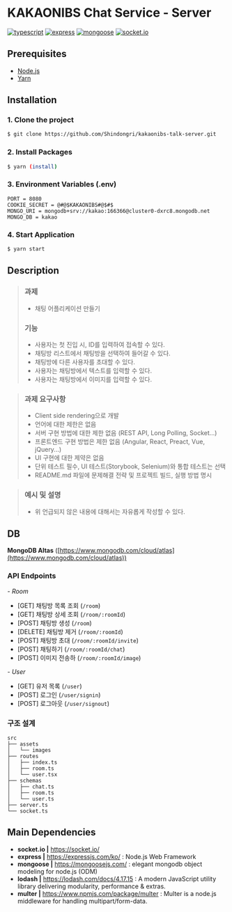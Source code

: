 # KAKAONIBS Chat Service - Server

[![typescript](https://img.shields.io/badge/typescript-v.3.7.2-blue)](https://www.typescriptlang.org/)
[![express](https://img.shields.io/badge/express-v.4.17.1-yellow)](https://expressjs.com/ko/)
[![mongoose](https://img.shields.io/badge/mongoose-v.5.9.2-critical)](https://mongoosejs.com/)
[![socket.io](https://img.shields.io/badge/socket.io--client-v.2.3.0-black)](https://socket.io)

## Prerequisites

- [Node.js](https://nodejs.org/ko/)
- [Yarn](https://yarnpkg.com/)

## Installation

### 1. Clone the project

```bash
$ git clone https://github.com/Shindongri/kakaonibs-talk-server.git
```

### 2. Install Packages

```bash
$ yarn (install)
```

### 3. Environment Variables (.env)

```
PORT = 8080
COOKIE_SECRET = @#@$KAKAONIBS#@$#$
MONGO_URI = mongodb+srv://kakao:166366@cluster0-dxrc8.mongodb.net
MONGO_DB = kakao
```

### 4. Start Application

```bash
$ yarn start
```

## Description

> ### 과제
>
> - 채팅 어플리케이션 만들기
>
> ### 기능
>
> - 사용자는 첫 진입 시, ID를 입력하여 접속할 수 있다.
> - 채팅방 리스트에서 채팅방을 선택하여 들어갈 수 있다.
> - 채팅방에 다른 사용자를 초대할 수 있다.
> - 사용자는 채팅방에서 텍스트를 입력할 수 있다.
> - 사용자는 채팅방에서 이미지를 입력할 수 있다.

> ### 과제 요구사항
>
> - Client side rendering으로 개발
> - 언어에 대한 제한은 없음
> - 서버 구현 방법에 대한 제한 없음 (REST API, Long Polling, Socket...)
> - 프론트엔드 구현 방법은 제한 없음 (Angular, React, Preact, Vue, jQuery...)
> - UI 구현에 대한 제약은 없음
> - 단위 테스트 필수, UI 테스트(Storybook, Selenium)와 통합 테스트는 선택
> - README.md 파일에 문제해결 전략 및 프로젝트 빌드, 실행 방법 명시

> ### 예시 및 설명
>
> - 위 언급되지 않은 내용에 대해서는 자유롭게 작성할 수 있다.

## DB

**MongoDB Altas** ([https://www.mongodb.com/cloud/atlas](https://www.mongodb.com/cloud/atlas))

### API Endpoints

_- Room_

- [GET] 채팅방 목록 조회 (`/room`)
- [GET] 채팅방 상세 조회 (`/room/:roomId`)
- [POST] 채팅방 생성 (`/room`)
- [DELETE] 채팅방 제거 (`/room/:roomId`)
- [POST] 채팅방 초대 (`/room/:roomId/invite`)
- [POST] 채팅하기 (`/room/:roomId/chat`)
- [POST] 이미지 전송하 (`/room/:roomId/image`)

_- User_

- [GET] 유저 목록 (`/user`)
- [POST] 로그인 (`/user/signin`)
- [POST] 로그아웃 (`/user/signout`)

### 구조 설계

```
src
├── assets
│   └── images
├── routes
│   ├── index.ts
│   ├── room.ts
│   └── user.tsx
├── schemas
│   ├── chat.ts
│   ├── room.ts
│   └── user.ts
├── server.ts
└── socket.ts
```

## Main Dependencies

- **socket.io |** https://socket.io/
- **express |** https://expressjs.com/ko/
  : Node.js Web Framework
- **mongoose |** https://mongoosejs.com/
  : elegant mongodb object modeling for node.js (ODM)
- **lodash |** https://lodash.com/docs/4.17.15
  : A modern JavaScript utility library delivering modularity, performance & extras.
- **multer |** https://www.npmjs.com/package/multer
  : Multer is a node.js middleware for handling multipart/form-data.
